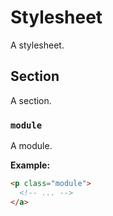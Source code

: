# Stylesheet

A stylesheet.

## Section

A section.

### `module`

A module.

**Example:**

~~~ html
<p class="module">
  <!-- ... -->
</a>
~~~
